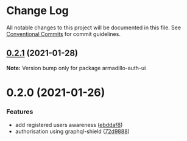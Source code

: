 # Change Log

All notable changes to this project will be documented in this file.
See [Conventional Commits](https://conventionalcommits.org) for commit guidelines.

## [0.2.1](https://github.com/molgenis/molgenis-js-armadillo/compare/armadillo-auth-ui@0.2.0...armadillo-auth-ui@0.2.1) (2021-01-28)

**Note:** Version bump only for package armadillo-auth-ui





# 0.2.0 (2021-01-26)


### Features

* add registered users awareness ([ebddaf8](https://github.com/molgenis/molgenis-js-armadillo/commit/ebddaf8d73be9f2a36ac125dbb0ca0873715a261))
* authorisation using graphql-shield ([72d9888](https://github.com/molgenis/molgenis-js-armadillo/commit/72d98889dbd5732687d54bd858eb12be5385f596))
